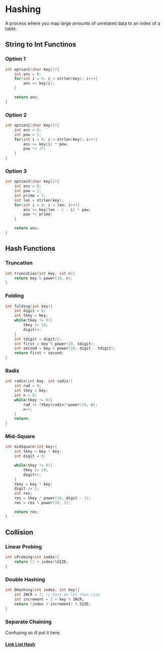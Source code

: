 # Hashing
A process where you map large amounts of unrelated data to an index of a table.

## String to Int Functinos

### Option 1
```c
int option1(char key[]){
    int ans = 0;
    for(int i = 0; i < strlen(key); i++){
        ans += key[i];
    }

    return ans;
}
```

### Option 2
```c
int option2(char key[]){
    int ans = 0;
    int pow = 1;
    for(int i = 0; i < strlen(key); i++){
        ans += key[i] * pow;
        pow *= 27;
    }
}
```

### Option 3
```c
int option3(char key[]){
    int ans = 0;
    int pow = 1;
    int prime = 7;
    int len = strlen(key);
    for(int i = 0; i < len; i++){
        ans += key[len - 1 - i] * pow;
        pow *= prime;
    }

    return ans;
}
```

## Hash Functions

### Truncation

```c
int truncation(int key, int n){
    return key % power(10, n);
}
```

### Folding 
```c
int folding(int key){
    int digit = 0;
    int tkey = key;
    while(tkey != 0){
        tkey /= 10;
        digit++;
    }
    int tdigit = digit/2;
    int first = key % power(10, tdigit);
    int second = key % power(10, digit - tdigit);
    return first + second;
}
```

### Radix
```c
int radix(int key, int radix){
    int rad = 0;
    int tkey = key;
    int n = 0;
    while(tkey != 0){
        rad += (tkey%radix)*power(10, n);
        n++;
    }
    return;
}
```

### Mid-Square
```c
int midSquare(int key){
    int tkey = key * key;
    int digit = 0;

    while(tkey != 0){
        tkey /= 10;
        digit++;
    }
    tkey = key * key;
    digit /= 2;
    int res;
    res = tkey / power(10, digit - 1);
    res = res % power(10, 3);

    return res;
}
```

## Collision

### Linear Probing
```c
int LProbing(int index){
    return (1 + index)%SIZE;
}
```

### Double Hashing
```c
int DHashing(int index, int key){
    int INCR = 7; // must be les than size
    int increment = 1 + key % INCR;
    return (index + increment) % SIZE;
}
```

### Separate Chaining

Confusing so ill put it here.

#### [Link List Hash](LL_Hash.md)
